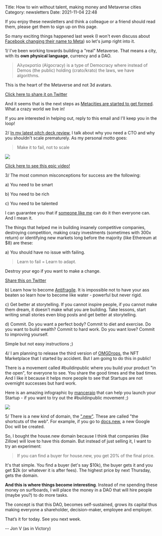 Title: How to win without talent, making money and Metaverse cities
Category: newsletters 
Date: 2021-11-04 22:48

If you enjoy these newsletters and think a colleague or a friend should read them, please get them to sign up on this page. 



So many exciting things happened last week (I won't even discuss about [Facebook changing their name to Meta](https://sendfox.com/trk/click/9x5v9g0p/vq6krd)) so let's jump right into it.



1/ I've been working towards building a "real" Metaverse. That means a city, with its **own physical language**, currency and a DAO.



> Αλγοκρατία (Algocracy) is a type of Democracy where instead of Demos (the public) holding (crato/krato) the laws, we have algorithms. 

This is the heart of the Metaverse and not 3d avatars.


[Click here to share it on Twitter](https://sendfox.com/trk/click/9x5v9g0p/k0kgdy)



And it seems that is the next steps as [Metacities are started to get formed](https://sendfox.com/trk/click/9x5v9g0p/742v6l). What a crazy world we live in!



If you are interested in helping out, reply to this email and I'll keep you in the loop!



2/ [In my latest pitch deck review](https://sendfox.com/trk/click/9x5v9g0p/69wwze), I talk about why you need a CTO and why you shouldn't scale prematurely. As my personal motto goes:


> Make it to fail, not to scale


![](https://ci5.googleusercontent.com/proxy/LxyS5acjdrGtjvJmaHwBPvOXvPJiDmXftTE5S6cMxnjO7kAAgUfIFcQs7Wej8dFTVt7GbHYFHJBou9-zi8nIMngMNvmUDA6DUFVnWHDzLLZPBhJCts83LrHWKanqj0EIhynrYg=s0-d-e1-ft#https://sendfoxprod.b-cdn.net/media/mafGqKDYXjqj6iDQoJc4Xn33SFM2QAClst5IcVDE16325)





[Click here to see this epic video!](https://sendfox.com/trk/click/9x5v9g0p/69wwze)



3/ The most common misconceptions for success are the following:

a) You need to be smart

b) You need to be rich

c) You need to be talented



I can guarantee you that if [someone like me](https://sendfox.com/trk/click/9x5v9g0p/op6649) can do it then everyone can. And I mean it.



The things that helped me in building insanely competitive companies, destroying competition, making crazy investments (sometimes with 300x return) or identifying new markets long before the majority (like Ethereum at $8) are these:



a) You should have no issue with failing.



> Learn to fail = Learn to adapt. 


Destroy your ego if you want to make a change. 



[Share this on Twitter](https://sendfox.com/trk/click/9x5v9g0p/xz0029)



b) Learn how to become [Antifragile](https://sendfox.com/trk/click/9x5v9g0p/qwnneg). It is impossible not to have your ass beaten so learn how to become like water - powerful but never rigid.



c) Get better at storytelling. If you cannot inspire people, if you cannot make them dream, it doesn't make what you are building. Take lessons, start writing small stories even blog posts and get better at storytelling.



d) Commit. Do you want a perfect body? Commit to diet and exercise. Do you want to build wealth? Commit to hard work. Do you want love? Commit to improving yourself.



Simple but not easy instructions ;)



4/ I am planning to release the third version of [OMGDrops](https://sendfox.com/trk/click/9x5v9g0p/dpzz70), the NFT Marketplace that I started by accident. But I am going to do this in public!



There is a movement called #buildinpublic where you build your product "in the open", for everyone to see. You share the good times and the bad times. And I like it because it helps more people to see that Startups are not overnight successes but hard work.



Here is an amazing infographic by [manceraio](https://sendfox.com/trk/click/9x5v9g0p/84xxl2) that can help you launch your Startup - if you want to try out the #buildinpublic movement ;)



![](https://ci5.googleusercontent.com/proxy/oeBR5CoTr340IWYcogZ4RMk9RV84Crf1m4H_ur7zUFqD5Z3y_X5Tvx19Y6f1oMUbZGBV3w3DWhYcR2x7RjsYewB8kMTGKkIgG2fp391kG9Klly3Oy5PKbsiR4br1y0dlFCr11w=s0-d-e1-ft#https://sendfoxprod.b-cdn.net/media/bW8CwS6KhzdB2n6dGnLXZQZO3udV8gDtnc9oCBA716325)





5/ There is a new kind of domain, the [".new"](https://sendfox.com/trk/click/9x5v9g0p/xz00y9). These are called "the shortcuts of the web". For example, if you go to [docs.new](https://sendfox.com/trk/click/9x5v9g0p/84xxl8), a new Google Doc will be created.



So, I bought the house.new domain because I think that companies (like Zillow) will love to have this domain. But instead of just selling it, I want to try an experiment:



> If you can find a buyer for house.new, you get 20% of the final price.


It's that simple. You find a buyer (let's say $10k), the buyer gets it and you get $2k (or whatever it is after fees). The highest price by next Thursday, gets the domain.



**And this is where things become interesting**. Instead of me spending these money on surfboards, I will place the money in a DAO that will hire people (maybe you?) to do more tasks.



The concept is that this DAO, becomes self-sustained, grows its capital thus making everyone a shareholder, decision-maker, employee and employer.



That’s it for today. See you next week.



-- Jon V (as in Victory)